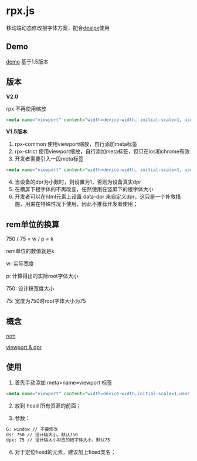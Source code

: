 # rpx.js
 移动端动态修改根字体方案，配合[dealpx](https://github.com/jiankafei/dealpx)使用

## Demo

[demo](https://jiankafei.github.io/rpx/) 基于1.5版本

## 版本

**V2.0**

rpx 不再使用缩放

```html
<meta name="viewport" content="width=device-width, initial-scale=1, user-scalable=no">
```

**V1.5版本**

1. rpx-common 使用viewport缩放，自行添加meta标签
2. rpx-strict 使用viewport缩放，自行添加meta标签，但只在ios和chrome有效
3. 开发者需要引入一段meta标签

```html
<meta name="viewport" content="width=device-width, initial-scale=1, user-scalable=no">
```

4. 当设备的dpr为小数时，则设置为1，否则为设备真实dpr
5. 在横屏下根字体的不再改变，任然使用在竖屏下的根字体大小
6. 开发者可以在html元素上设置 data-dpr 来自定义dpr，这只是一个补救措施，用来在特殊性况下使用，因此不推荐开发者使用；

## rem单位的换算

750 / 75 = w / p = k

rem单位的数值就是k

w: 实际宽度

p: 计算得出的实际root字体大小

750: 设计稿宽度大小

75: 宽度为750时root字体大小为75

## 概念

[rem](https://github.com/hbxeagle/rem)

[viewport & dpr](http://www.cnblogs.com/2050/p/3877280.html)

## 使用

1. 首先手动添加 meta>name=viewport 标签

```html
<meta name="viewport" content="width=device-width,initial-scale=1,user-scalable=no">
```

2. 放到 head 所有资源的前面；

3. 参数：

```txt
G: window // 不要修改
ds: 750 // 设计稿大小，默认750
dpx: 75 // 设计稿大小对应的根字体大小，默认75
```

4. 对于定位fixed的元素，建议加上fixed类名；
